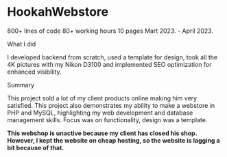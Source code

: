 # HookahWebstore

800+ lines of code
80+ working hours
10 pages
Mart 2023. - April 2023.

What I did

I developed backend from scratch, used a template for design, took all the 4K pictures with my Nikon D3100 and implemented SEO optimization for enhanced visibility.

Summary

This project sold a lot of my client products online making him very satisfied. This project also demonstrates my ability to make a webstore in PHP and MySQL, highlighting my web development and database management skills. Focus was on functionality, design was a template.

<b>This webshop is unactive because my client has closed his shop. However, I kept the website on cheap hosting, so the website is lagging a bit because of that.</b>
